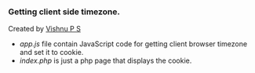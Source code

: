 ### Getting client side timezone.

Created by [Vishnu P S](mailto:vishnuvishnushaji5@gmail.com "Vishnu P S")

- *app.js* file contain JavaScript code for getting client browser timezone and set it to cookie.
- *index.php* is just a php page that displays the cookie.